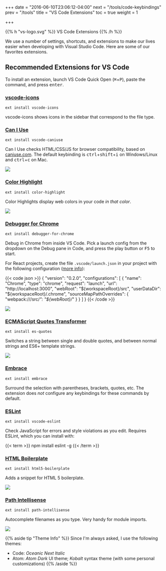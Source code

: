+++
date = "2016-06-10T23:06:12-04:00"
next = "/tools/code-keybindings"
prev = "/tools"
title = "VS Code Extensions"
toc = true
weight = 1

+++

{{% h "vs-logo.svg" %}}
VS Code Extensions
{{% /h %}}

We use a number of settings, shortcuts, and extensions to make our lives easier when developing with Visual Studio Code. Here are some of our favorites extensions.

## Recommended Extensions for VS Code

To install an extension, launch VS Code Quick Open (<kbd>⌘</kbd>+<kbd>P</kbd>), paste the command, and press <kbd>enter</kbd>.


### [**vscode-icons**](https://marketplace.visualstudio.com/items?itemName=robertohuertasm.vscode-icons)

`ext install vscode-icons`

vscode-icons shows icons in the sidebar that correspond to the file type.

### [**Can I Use**](https://marketplace.visualstudio.com/items?itemName=akamud.vscode-caniuse)

`ext install vscode-caniuse`

Can I Use checks HTML/CSS/JS for browser compatibility, based on [caniuse.com](http://caniuse.com). The default keybinding is <kbd>ctrl</kbd>+<kbd>shift</kbd>+<kbd>i</kbd> on Windows/Linux and <kbd>ctrl</kbd>+<kbd>c</kbd> on Mac.

<img src="/images/caniuse.png" class='no-margin'>

### [**Color Highlight**](https://marketplace.visualstudio.com/items?itemName=naumovs.color-highlight)

`ext install color-highlight`

Color Highlights display web colors in your code _in that color_.

<img src="/images/color-highlight.png" class='no-margin'>

### [Debugger for Chrome](https://marketplace.visualstudio.com/items?itemName=msjsdiag.debugger-for-chrome)

`ext install debugger-for-chrome`

Debug in Chrome from inside VS Code. Pick a launch config from the dropdown on the Debug pane in Code, and press the play button or <kbd>F5</kbd> to start.

For React projects, create the file `.vscode/launch.json` in your project with the following configuration ([more info](https://medium.com/@auchenberg/live-edit-and-debug-your-react-apps-directly-from-vs-code-without-leaving-the-editor-3da489ed905f)):

{{< code json >}}
{
  "version": "0.2.0",
  "configurations": [
    {
      "name": "Chrome",
      "type": "chrome",
      "request": "launch",
      "url": "http://localhost:3000",
      "webRoot": "${workspaceRoot}/src",
      "userDataDir": "${workspaceRoot}/.chrome",
      "sourceMapPathOverrides": {
          "webpack:///src/*": "${webRoot}/*"
      }
    }
  ]
}
{{< /code >}}

<img src="/images/debugger-react.gif" class='no-margin'>

### [ECMAScript Quotes Transformer](https://marketplace.visualstudio.com/items?itemName=vilicvane.es-quotes)

`ext install es-quotes`

Switches a string between single and double quotes, and between normal strings and ES6+ template strings.

<img src="/images/es-quotes.gif" class='no-margin'>

### [Embrace](https://marketplace.visualstudio.com/items?itemName=mycelo.embrace)

`ext install embrace`

Surround the selection with parentheses, brackets, quotes, etc. The extension does _not_ configure any keybindings for these commands by default.

### [ESLint](https://marketplace.visualstudio.com/items?itemName=dbaeumer.vscode-eslint)

`ext install vscode-eslint`

Check JavaScript for errors and style violations as you edit. Requires ESLint, which you can install with:

{{< term >}}
npm install eslint -g
{{< /term >}}

### [HTML Boilerplate](https://marketplace.visualstudio.com/items?itemName=sidthesloth.html5-boilerplate)

`ext install html5-boilerplate`

Adds a snippet for HTML 5 boilerplate.

<img src="/images/html-boilerplate.gif" class='no-margin'>

### [Path Intellisense](https://marketplace.visualstudio.com/items?itemName=christian-kohler.path-intellisense)

`ext install path-intellisense`

Autocomplete filenames as you type. Very handy for module imports.

<img src="/images/path-intellisense.gif" class='no-margin'>


{{% aside tip "Theme Info" %}}
Since I'm always asked, I use the following themes:

* Code: _Oceanic Next Italic_
* Atom: _Atom Dark_ UI theme; _Kobalt_ syntax theme (with some personal customizations)
{{% /aside %}}

